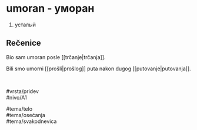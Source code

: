 # umoran - уморан

1. усталый

## Rečenice

Bio sam umoran posle [[trčanje|trčanja]].

Bili smo umorni [[prošli|prošlog]] puta nakon dugog [[putovanje|putovanja]].

<br>

#vrsta/pridev  
#nivo/A1  

#tema/telo  
#tema/osеćanja  
#tema/svakodnevica
